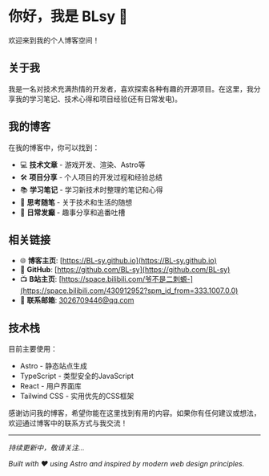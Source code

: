 # 你好，我是 BLsy 👋

欢迎来到我的个人博客空间！

## 关于我

我是一名对技术充满热情的开发者，喜欢探索各种有趣的开源项目。在这里，我分享我的学习笔记、技术心得和项目经验(还有日常发电)。

## 我的博客

在我的博客中，你可以找到：

- 💻 **技术文章** - 游戏开发、渲染、Astro等
- 🛠️ **项目分享** - 个人项目的开发过程和经验总结
- 📚 **学习笔记** - 学习新技术时整理的笔记和心得
- 💭 **思考随笔** - 关于技术和生活的随想
- 🎉 **日常发癫** - 趣事分享和追番吐槽

## 相关链接

- 🌐 **博客主页**: [https://BL-sy.github.io](https://BL-sy.github.io)
- 💼 **GitHub**: [https://github.com/BL-sy](https://github.com/BL-sy)
- 📺 **B站主页**: [https://space.bilibili.com/爷不是二刺螈-](https://space.bilibili.com/430912952?spm_id_from=333.1007.0.0)
- 📧 **联系邮箱**: 3026709446@qq.com

## 技术栈

目前主要使用：
- Astro - 静态站点生成
- TypeScript - 类型安全的JavaScript
- React - 用户界面库
- Tailwind CSS - 实用优先的CSS框架

感谢访问我的博客，希望你能在这里找到有用的内容。如果你有任何建议或想法，欢迎通过博客中的联系方式与我交流！

---

*持续更新中，敬请关注...*

*Built with ❤️ using Astro and inspired by modern web design principles.*